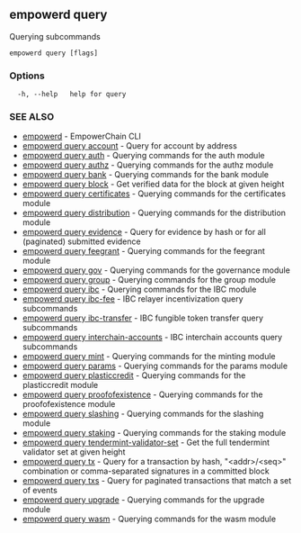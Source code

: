 ## empowerd query

Querying subcommands

```
empowerd query [flags]
```

### Options

```
  -h, --help   help for query
```

### SEE ALSO

* [empowerd](empowerd.md)	 - EmpowerChain CLI
* [empowerd query account](empowerd_query_account.md)	 - Query for account by address
* [empowerd query auth](empowerd_query_auth.md)	 - Querying commands for the auth module
* [empowerd query authz](empowerd_query_authz.md)	 - Querying commands for the authz module
* [empowerd query bank](empowerd_query_bank.md)	 - Querying commands for the bank module
* [empowerd query block](empowerd_query_block.md)	 - Get verified data for the block at given height
* [empowerd query certificates](empowerd_query_certificates.md)	 - Querying commands for the certificates module
* [empowerd query distribution](empowerd_query_distribution.md)	 - Querying commands for the distribution module
* [empowerd query evidence](empowerd_query_evidence.md)	 - Query for evidence by hash or for all (paginated) submitted evidence
* [empowerd query feegrant](empowerd_query_feegrant.md)	 - Querying commands for the feegrant module
* [empowerd query gov](empowerd_query_gov.md)	 - Querying commands for the governance module
* [empowerd query group](empowerd_query_group.md)	 - Querying commands for the group module
* [empowerd query ibc](empowerd_query_ibc.md)	 - Querying commands for the IBC module
* [empowerd query ibc-fee](empowerd_query_ibc-fee.md)	 - IBC relayer incentivization query subcommands
* [empowerd query ibc-transfer](empowerd_query_ibc-transfer.md)	 - IBC fungible token transfer query subcommands
* [empowerd query interchain-accounts](empowerd_query_interchain-accounts.md)	 - IBC interchain accounts query subcommands
* [empowerd query mint](empowerd_query_mint.md)	 - Querying commands for the minting module
* [empowerd query params](empowerd_query_params.md)	 - Querying commands for the params module
* [empowerd query plasticcredit](empowerd_query_plasticcredit.md)	 - Querying commands for the plasticcredit module
* [empowerd query proofofexistence](empowerd_query_proofofexistence.md)	 - Querying commands for the proofofexistence module
* [empowerd query slashing](empowerd_query_slashing.md)	 - Querying commands for the slashing module
* [empowerd query staking](empowerd_query_staking.md)	 - Querying commands for the staking module
* [empowerd query tendermint-validator-set](empowerd_query_tendermint-validator-set.md)	 - Get the full tendermint validator set at given height
* [empowerd query tx](empowerd_query_tx.md)	 - Query for a transaction by hash, "\<addr\>/\<seq\>" combination or comma-separated signatures in a committed block
* [empowerd query txs](empowerd_query_txs.md)	 - Query for paginated transactions that match a set of events
* [empowerd query upgrade](empowerd_query_upgrade.md)	 - Querying commands for the upgrade module
* [empowerd query wasm](empowerd_query_wasm.md)	 - Querying commands for the wasm module

